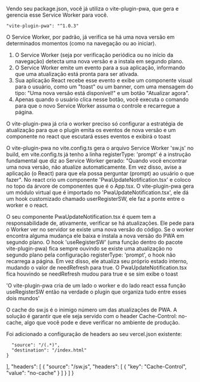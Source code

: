 Vendo seu package.json, você já utiliza o vite-plugin-pwa, que gera e gerencia esse Service Worker para você.

    "vite-plugin-pwa": "^1.0.3"

O Service Worker, por padrão, já verifica se há uma nova versão em determinados momentos (como na navegação ou ao iniciar).


1. O Service Worker (seja por verificação periódica ou no início da navegação) detecta uma nova versão e a instala em segundo plano.
2. O Service Worker emite um evento para a sua aplicação, informando que uma atualização está pronta para ser ativada.
3. Sua aplicação React recebe esse evento e exibe um componente visual para o usuário, como um "toast" ou um banner, com uma mensagem do tipo: "Uma nova versão está disponível!" e um botão "Atualizar agora".
4. Apenas quando o usuário clica nesse botão, você executa o comando para que o novo Service Worker assuma o controle e recarregue a página.

O vite-plugin-pwa já cria o worker preciso só configurar a estratégia de atualização para que o plugin emita os eventos de nova versão e um componente no react que escutará esses eventos e exibirá o toast

O vite-plugin-pwa no vite.config.ts gera o arquivo Service Worker 'sw.js' no build, em vite.config.ts já tenho a linha registerType: 'prompt' é a instrução fundamental que diz ao Service Worker gerado: "Quando você encontrar uma nova versão, não atualize automaticamente. Em vez disso, avise a aplicação (o React) para que ela possa perguntar (prompt) ao usuário o que fazer". No react crio um componente 'PwaUpdateNotification.tsx' e coloco no topo da árvore de componentes que é o App.tsx. O vite-plugin-pwa gera um módulo virtual que é importado no 'PwaUpdateNotification.tsx', ele dá um hook customizado chamado userRegisterSW, ele faz a ponte entre o worker e o react. 

O seu componente PwaUpdateNotification.tsx é quem tem a responsabilidade de, ativamente, verificar se há atualizações. Ele pede para o Worker ver no servidor se existe uma nova versão do código. Se o worker encontra alguma mudança ele baixa e instala a nova versão do PWA em segundo plano. O hook 'useRegisterSW' (uma função dentro do pacote vite-plugin-pwa) fica sempre ouvindo se existe uma atualização no segundo plano pela configuração registerType: 'prompt', o hook não recarrega a página. Em vez disso, ele atualiza seu próprio estado interno, mudando o valor de needRefresh para true. O PwaUpdateNotification.tsx fica houvindo se needRefresh mudou para true e se sim exibe o toast


'O vite-plugin-pwa cria de um lado o worker e do lado react essa função useRegisterSW então na verdade o plugin que organiza tudo entre esses dois mundos'


O cache do sw.js é o inimigo número um das atualizações de PWA. A solução é garantir que ele seja servido com o header Cache-Control: no-cache, algo que você pode e deve verificar no ambiente de produção.

Foi adicionado a configuração de headers ao seu vercel.json existente:

      "source": "/(.*)",
      "destination": "/index.html"
    }
  ],
  "headers": [
    {
      "source": "/sw.js",
      "headers": [
        {
          "key": "Cache-Control",
          "value": "no-cache"
        }
      ]
    }
  ]
}
